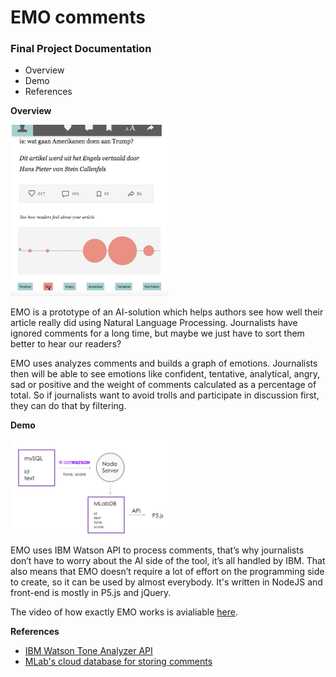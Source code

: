 # EMO comments

### Final Project Documentation
* Overview
* Demo
* References

**Overview**

<img src="/images/demo.png" width="50%">

EMO is a prototype of an AI-solution which helps authors see how well their article really did using Natural Language Processing. Journalists have ignored comments for a long time, but maybe we just have to sort them better to hear our readers?

EMO uses analyzes comments and builds a graph of emotions. Journalists then will be able to see emotions like confident, tentative, analytical, angry, sad or positive and the weight of comments calculated as a percentage of total. So if journalists want to avoid trolls and participate in discussion first, they can do that by filtering.


**Demo**

<img src="/images/scheme.png" width="50%">

EMO uses IBM Watson API to process comments, that’s why journalists don’t have to worry about the AI side of the tool, it’s all handled by IBM. That also means that EMO doesn’t require a lot of effort on the programming side to create, so it can be used by almost everybody. It's written in NodeJS and front-end is mostly in P5.js and jQuery.

The video of how exactly EMO works is avialiable [here](https://youtu.be/rjfMgjGt-us).


**References**

* [IBM Watson Tone Analyzer API](https://www.ibm.com/watson/developercloud/tone-analyzer/api/v3/#post-tone)
* [MLab's cloud database for storing comments](https://www.mlab.com) 
